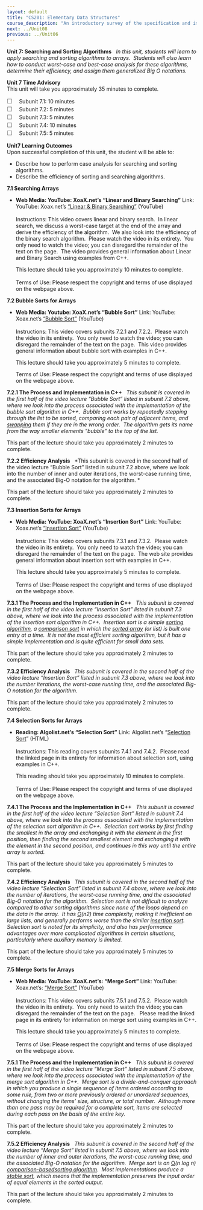 ```yaml
---
layout: default
title: "CS201: Elementary Data Structures"
course_description: "An introductory survey of the specification and implementation of basic abstract data types and their associated algorithms. Structures discussed include stacks, queues, lists, sorting and selection, searching, graphs, hashing, and performance tradeoffs of different implementations and asymptotic analysis of running time and memory usage."
next: ../Unit08
previous: ../Unit06
---
```

**Unit 7: Searching and Sorting Algorithms** <span id="7"></span> 
*In this unit, students will learn to apply searching and sorting
algorithms to arrays.  Students will also learn how to conduct
worst-case and best-case analysis for these algorithms, determine their
efficiency, and assign them generalized Big O notations.*

**Unit 7 Time Advisory**  
This unit will take you approximately 35 minutes to complete.  
  
 <span
style="color: rgb(85, 85, 85); font-family: 'Myriad Pro', 'Gill Sans', 'Gill Sans MT', Calibri, sans-serif; font-size: 16px; line-height: 21px; text-align: left; -webkit-text-size-adjust: none; ">☐
   </span>Subunit 7.1: 10 minutes  
 <span
style="color: rgb(85, 85, 85); font-family: 'Myriad Pro', 'Gill Sans', 'Gill Sans MT', Calibri, sans-serif; font-size: 16px; line-height: 21px; text-align: left; -webkit-text-size-adjust: none; ">☐
   </span>Subunit 7.2: 5 minutes  
 <span
style="color: rgb(85, 85, 85); font-family: 'Myriad Pro', 'Gill Sans', 'Gill Sans MT', Calibri, sans-serif; font-size: 16px; line-height: 21px; text-align: left; -webkit-text-size-adjust: none; ">☐
   </span>Subunit 7.3: 5 minutes  
 <span
style="color: rgb(85, 85, 85); font-family: 'Myriad Pro', 'Gill Sans', 'Gill Sans MT', Calibri, sans-serif; font-size: 16px; line-height: 21px; text-align: left; -webkit-text-size-adjust: none; ">☐
   </span>Subunit 7.4: 10 minutes  
 <span
style="color: rgb(85, 85, 85); font-family: 'Myriad Pro', 'Gill Sans', 'Gill Sans MT', Calibri, sans-serif; font-size: 16px; line-height: 21px; text-align: left; -webkit-text-size-adjust: none; ">☐
   </span>Subunit 7.5: 5 minutes

**Unit7 Learning Outcomes**  
Upon successful completion of this unit, the student will be able to:
-   Describe how to perform case analysis for searching and sorting
    algorithms.
-   Describe the efficiency of sorting and searching algorithms.

**7.1 Searching Arrays** <span id="7.1"></span> 
-   **Web Media: YouTube: XoaX.net’s “Linear and Binary Searching”**
    Link: YouTube: Xoax.net’s [“Linear & Binary
    Searching”](http://www.youtube.com/watch?v=wNVCJj642n4) (YouTube)  
        
     Instructions: This video covers linear and binary search.  In
    linear search, we discuss a worst-case target at the end of the
    array and derive the efficiency of the algorithm.  We also look into
    the efficiency of the binary search algorithm.  Please watch the
    video in its entirety.  You only need to watch the video; you can
    disregard the remainder of the text on the page.  The video provides
    general information about Linear and Binary Search using examples
    from C++.  
      
     This lecture should take you approximately 10 minutes to
    complete.  
        
     Terms of Use: Please respect the copyright and terms of use
    displayed on the webpage above.

**7.2 Bubble Sorts for Arrays** <span id="7.2"></span> 
-   **Web Media: Youtube: XoaX.net’s “Bubble Sort”**
    Link: YouTube: Xoax.net’s [“Bubble
    Sort”](http://www.youtube.com/watch?v=P00xJgWzz2c) (YouTube)  
        
     Instructions: This video covers subunits 7.2.1 and 7.2.2.  Please
    watch the video in its entirety.  You only need to watch the video;
    you can disregard the remainder of the text on the page.  This video
    provides general information about bubble sort with examples in
    C++.  
      
     This lecture should take you approximately 5 minutes to complete.  
      
     Terms of Use: Please respect the copyright and terms of use
    displayed on the webpage above.

**7.2.1 The Process and Implementation in C++** <span
id="7.2.1"></span> 
*This subunit is covered in the first half of the video lecture “Bubble
Sort” listed in subunit 7.2 above, where we look into the process
associated with the implementation of the bubble sort algorithm in C++. 
Bubble sort works by repeatedly stepping through the list to be sorted,
comparing each pair of adjacent items, and*
*[swapping](http://en.wikipedia.org/wiki/Swap_(computer_science) "Swap (computer science)") them
if they are in the wrong order.  The algorithm gets its name from the
way smaller elements "bubble" to the top of the list.*  
  
 This part of the lecture should take you approximately 2 minutes to
complete. 

**7.2.2 Efficiency Analysis** <span id="7.2.2"></span> 
*This subunit is covered in the second half of the video lecture “Bubble
Sort” listed in subunit 7.2 above, where we look into the number of
inner and outer iterations, the worst-case running time, and the
associated Big-O notation for the algorithm. *  
  
 This part of the lecture should take you approximately 2 minutes to
complete. 

**7.3 Insertion Sorts for Arrays** <span id="7.3"></span> 
-   **Web Media: YouTube: XoaX.net’s “Insertion Sort”**
    Link: YouTube: Xoax.net’s [“Insertion
    Sort”](http://www.youtube.com/watch?v=c4BRHC7kTaQ) (YouTube)  
        
     Instructions: This video covers subunits 7.3.1 and 7.3.2.  Please
    watch the video in its entirety.  You only need to watch the video;
    you can disregard the remainder of the text on the page.  The web
    site provides general information about insertion sort with examples
    in C++.  
      
     This lecture should take you approximately 5 minutes to complete.  
        
     Terms of Use: Please respect the copyright and terms of use
    displayed on the webpage above.

**7.3.1 The Process and the Implementation in C++** <span
id="7.3.1"></span> 
*This subunit is covered in the first half of the video lecture
“Insertion Sort” listed in subunit 7.3 above, where we look into the
process associated with the implementation of the insertion sort
algorithm in C++.  Insertion sort is a simple* [*sorting
algorithm*](http://en.wikipedia.org/wiki/Sorting_algorithm "Sorting algorithm")*,
a* *[comparison
sort](http://en.wikipedia.org/wiki/Comparison_sort "Comparison sort") in
which the* *[sorted
array](http://en.wikipedia.org/wiki/Sorted_array "Sorted array") (or
list) is built one entry at a time.  It is not the most efficient
sorting algorithm, but it has a simple implementation and is quite
efficient for small data sets.*  
  
 This part of the lecture should take you approximately 2 minutes to
complete.

**7.3.2 Efficiency Analysis** <span id="7.3.2"></span> 
*This subunit is covered in the second half of the video lecture
“Insertion Sort” listed in subunit 7.3 above, where we look into the
number iterations, the worst-case running time, and the associated Big-O
notation for the algorithm.*  
  
 This part of the lecture should take you approximately 2 minutes to
complete.

**7.4 Selection Sorts for Arrays** <span id="7.4"></span> 
-   **Reading: Algolist.net’s “Selection Sort”**
    Link: Algolist.net’s “[Selection
    Sort](http://www.algolist.net/Algorithms/Sorting/Selection_sort)”
    (HTML)  
        
     Instructions: This reading covers subunits 7.4.1 and 7.4.2.  Please
    read the linked page in its entirety for information about selection
    sort, using examples in C++.  
      
     This reading should take you approximately 10 minutes to
    complete.  
        
     Terms of Use: Please respect the copyright and terms of use
    displayed on the webpage above.

**7.4.1 The Process and the Implementation in C++** <span
id="7.4.1"></span> 
*This subunit is covered in the first half of the video lecture
“Selection Sort” listed in subunit 7.4 above, where we look into the
process associated with the implementation of the selection sort
algorithm in C++.  Selection sort works by first finding the smallest in
the array and exchanging it with the element in the first position, then
finding the second smallest element and exchanging it with the element
in the second position, and continues in this way until the entire array
is sorted.*  
  
 This part of the lecture should take you approximately 5 minutes to
complete.

**7.4.2 Efficiency Analysis** <span id="7.4.2"></span> 
*This subunit is covered in the second half of the video lecture
“Selection Sort” listed in subunit 7.4 above, where we look into the
number of iterations, the worst-case running time, and the associated
Big-O notation for the algorithm.  Selection sort is not difficult to
analyze compared to other sorting algorithms since none of the loops
depend on the data in the array.  It has*
[*O*](http://en.wikipedia.org/wiki/Big_O_notation "Big O notation")*(n2)
time complexity, making it inefficient on large lists, and generally
performs worse than the similar* [*insertion
sort*](http://en.wikipedia.org/wiki/Insertion_sort "Insertion sort")*. 
Selection sort is noted for its simplicity, and also has performance
advantages over more complicated algorithms in certain situations,
particularly where auxiliary memory is limited.*  
  
 This part of the lecture should take you approximately 5 minutes to
complete.

**7.5 Merge Sorts for Arrays** <span id="7.5"></span> 
-   **Web Media: YouTube: XoaX.net’s: “Merge Sort”**
    Link: YouTube: Xoax.net’s: [“Merge
    Sort”](http://www.youtube.com/watch?v=GCae1WNvnZM) (YouTube)  
        
     Instructions: This video covers subunits 7.5.1 and 7.5.2.  Please
    watch the video in its entirety.  You only need to watch the video;
    you can disregard the remainder of the text on the page.   Please
    read the linked page in its entirety for information on merge sort
    using examples in C++.  
      
     This lecture should take you approximately 5 minutes to complete.  
        
     Terms of Use: Please respect the copyright and terms of use
    displayed on the webpage above.

**7.5.1 The Process and the Implementation in C++** <span
id="7.5.1"></span> 
*This subunit is covered in the first half of the video lecture “Merge
Sort” listed in subunit 7.5 above, where we look into the process
associated with the implementation of the merge sort algorithm in C++. 
Merge sort is a divide-and-conquer approach in which you produce a
single sequence of items ordered according to some rule, from two or
more previously ordered or unordered sequences, without changing the
items’ size, structure, or total number.  Although more than one pass
may be required for a complete sort, items are selected during each pass
on the basis of the entire key.*  
  
 This part of the lecture should take you approximately 2 minutes to
complete.

**7.5.2 Efficiency Analysis** <span id="7.5.2"></span> 
*This subunit is covered in the second half of the video lecture “Merge
Sort” listed in subunit 7.5 above, where we look into the number of
inner and outer iterations, the worst-case running time, and the
associated Big-O notation for the algorithm.  Merge sort is an*
[O](http://en.wikipedia.org/wiki/Big_O_notation "Big O notation")*(n log
n)*
[*comparison-based*](http://en.wikipedia.org/wiki/Comparison_sort "Comparison sort")[*sorting
algorithm*](http://en.wikipedia.org/wiki/Sorting_algorithm "Sorting algorithm")*. 
Most implementations produce a* [*stable
sort*](http://en.wikipedia.org/wiki/Sorting_algorithm#Classification "Sorting algorithm")*,
which means that the implementation preserves the input order of equal
elements in the sorted output.*  
  
 This part of the lecture should take you approximately 2 minutes to
complete.


